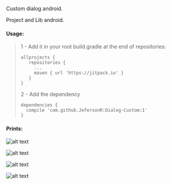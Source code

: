 Custom dialog android.

Project and Lib android.  

#### Usage:

> 1 - Add it in your root build.gradle at the end of repositories:
> ```
> allprojects {
>    repositories {
>      ...
>      maven { url 'https://jitpack.io' }
>    }
> }
> ```
> 2 - Add the dependency 
> ```
> dependencies {
>   compile 'com.github.JefersonR:Dialog-Custom:1'
>}
> ```

#### Prints:
![alt text](https://cloud.githubusercontent.com/assets/7682297/25589547/66a47526-2e83-11e7-814a-d52abeedab7a.png)

![alt text](https://cloud.githubusercontent.com/assets/7682297/25589546/66a3be7e-2e83-11e7-99b7-bacaa18dab1d.png)

![alt text](https://cloud.githubusercontent.com/assets/7682297/25589544/66a0f8c4-2e83-11e7-9102-2a4b5d3de1df.png)

![alt text](https://cloud.githubusercontent.com/assets/7682297/25589545/66a1b142-2e83-11e7-93b3-13c7fe042173.png)
